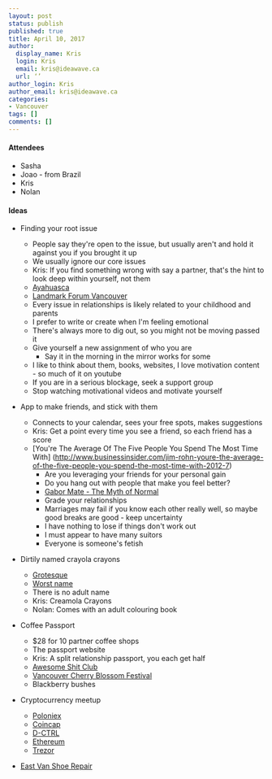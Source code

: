 ```yaml
---
layout: post
status: publish
published: true
title: April 10, 2017
author:
  display_name: Kris
  login: Kris
  email: kris@ideawave.ca
  url: ‘’
author_login: Kris
author_email: kris@ideawave.ca
categories:
- Vancouver
tags: []
comments: []
---
```


#### Attendees

* Sasha
* Joao - from Brazil  
* Kris
* Nolan

#### Ideas

* Finding your root issue
	* People say they're open to the issue, but usually aren't and hold it against you if you brought it up
	* We usually ignore our core issues
	* Kris: If you find something wrong with say a partner, that's the hint to look deep within yourself, not them
	* [Ayahuasca](https://en.wikipedia.org/wiki/Ayahuasca) 
	* [Landmark Forum Vancouver](http://landmarkworldwidevancouver.com/)
	* Every issue in relationships is likely related to your childhood and parents
	* I prefer to write or create when I'm feeling emotional
	* There's always more to dig out, so you might not be moving passed it
	* Give yourself a new assignment of who you are
		* Say it in the morning in the mirror works for some
	* I like to think about them, books, websites, I love motivation content - so much of it on youtube
	* If you are in a serious blockage, seek a support group
	* Stop watching motivational videos and motivate yourself 

* App to make friends, and stick with them 
	* Connects to your calendar, sees your free spots, makes suggestions
	* Kris: Get a point every time you see a friend, so each friend has a score
	* [You're The Average Of The Five People You Spend The Most Time With] (http://www.businessinsider.com/jim-rohn-youre-the-average-of-the-five-people-you-spend-the-most-time-with-2012-7)
		* Are you leveraging your friends for your personal gain
		* Do you hang out with people that make you feel better?
		* [Gabor Mate - The Myth of Normal](https://www[D-CTRL.youtube.com/watch?v=8_j5mmBa4mw)
		* Grade your relationships
		* Marriages may fail if you know each other really well, so maybe good breaks are good - keep uncertainty
		* I have nothing to lose if things don't work out
		* I must appear to have many suitors
		* Everyone is someone's fetish
			
* Dirtily named crayola crayons
	* [Grotesque](https://www.reddit.com/r/AskReddit/comments/2t6lcv/what_is_the_most_grotesque_name_for_a_crayola/)
	* [Worst name](https://www.reddit.com/r/AskReddit/comments/6121wa/whats_the_worst_name_for_a_crayola_crayon_you_can/)
	* There is no adult name
	* Kris: Creamola Crayons
	* Nolan: Comes with an adult colouring book

* Coffee Passport
	* $28 for 10 partner coffee shops
	* The passport website
	* Kris: A split relationship passport, you each get half
	* [Awesome Shit Club](http://www.awesomeshitclub.com/)
	* [Vancouver Cherry Blossom Festival](http://www.vcbf.ca/neighbourhood-maps)
	* Blackberry bushes

* Cryptocurrency meetup
	* [Poloniex](https://poloniex.com)
	* [Coincap](https://coincap.io/)
	* [D-CTRL](https://www.meetup.com/dctrlvan/)
	* [Ethereum](https://www.ethereum.org/)
	* [Trezor](https://trezor.io/)

* [East Van Shoe Repair](http://www.eastvanshoerepair.com/)
